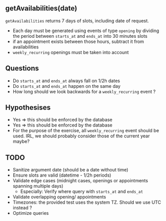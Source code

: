 
## getAvailabilities(date)

`getAvailabilities` returns 7 days of slots, including date of request.
  - Each day must be generated using events of type `opening` by dividing the period between `starts_at` and `ends_at`
    into 30 minutes slots
  - if an appointment exists between those hours, subtract it from availabilities
  - `weekly_recurring` openings must be taken into account

## Questions
  - Do `starts_at` and `ends_at` always fall on 1/2h dates
  - Do `starts_at` and `ends_at` happen on the same day
  - How long should we look backwards for a `weekly_recurring` event ?

## Hypothesises
  - Yes => this should be enforced by the database
  - Yes => this should be enforced by the database
  - For the purpose of the exercise, all `weekly_recurring` event should be used. IRL, we should probably consider
    those of the current year maybe?

## TODO

- Sanitize argument date (should be a date without time)
- Ensure slots are valid (datetime - 1/2h periods)
- Validate edge cases (midnight cases, openings or appointments spanning multiple days)
    - Especially: Verify where query with `starts_at` and `ends_at`
- Validate overlapping opening/ appointments
- Timezones: the provided test uses the system TZ. Should we use UTC instead ? 
- Optimize queries
